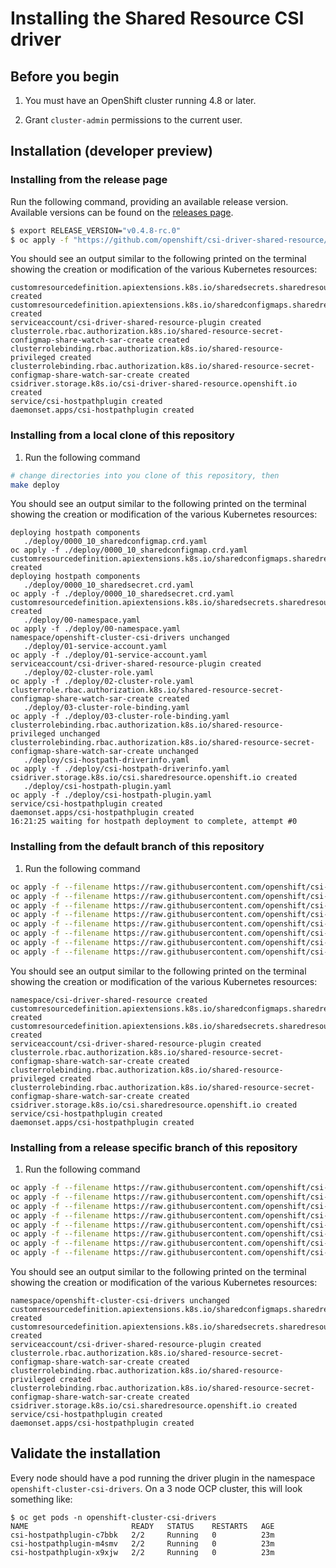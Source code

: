 # Installing the Shared Resource CSI driver

## Before you begin

1. You must have an OpenShift cluster running 4.8 or later.

1. Grant `cluster-admin` permissions to the current user.

## Installation (developer preview)

### Installing from the release page

Run the following command, providing an available release version.
Available versions can be found on the [releases page](https://github.com/openshift/csi-driver-shared-resource/releases).

```bash
$ export RELEASE_VERSION="v0.4.8-rc.0"
$ oc apply -f "https://github.com/openshift/csi-driver-shared-resource/releases/download/${RELEASE_VERSION}/release.yaml"
```

You should see an output similar to the following printed on the terminal showing the creation or modification of the various
Kubernetes resources:

```shell
customresourcedefinition.apiextensions.k8s.io/sharedsecrets.sharedresource.openshift.io created
customresourcedefinition.apiextensions.k8s.io/sharedconfigmaps.sharedresource.openshift.io created
serviceaccount/csi-driver-shared-resource-plugin created
clusterrole.rbac.authorization.k8s.io/shared-resource-secret-configmap-share-watch-sar-create created
clusterrolebinding.rbac.authorization.k8s.io/shared-resource-privileged created
clusterrolebinding.rbac.authorization.k8s.io/shared-resource-secret-configmap-share-watch-sar-create created
csidriver.storage.k8s.io/csi-driver-shared-resource.openshift.io created
service/csi-hostpathplugin created
daemonset.apps/csi-hostpathplugin created
```

### Installing from a local clone of this repository

1. Run the following command

```bash
# change directories into you clone of this repository, then
make deploy
```

You should see an output similar to the following printed on the terminal showing the creation or modification of the various
Kubernetes resources:

```shell
deploying hostpath components
   ./deploy/0000_10_sharedconfigmap.crd.yaml
oc apply -f ./deploy/0000_10_sharedconfigmap.crd.yaml
customresourcedefinition.apiextensions.k8s.io/sharedconfigmaps.sharedresource.openshift.io created
deploying hostpath components
   ./deploy/0000_10_sharedsecret.crd.yaml
oc apply -f ./deploy/0000_10_sharedsecret.crd.yaml
customresourcedefinition.apiextensions.k8s.io/sharedsecrets.sharedresource.openshift.io created
   ./deploy/00-namespace.yaml
oc apply -f ./deploy/00-namespace.yaml
namespace/openshift-cluster-csi-drivers unchanged
   ./deploy/01-service-account.yaml
oc apply -f ./deploy/01-service-account.yaml
serviceaccount/csi-driver-shared-resource-plugin created
   ./deploy/02-cluster-role.yaml
oc apply -f ./deploy/02-cluster-role.yaml
clusterrole.rbac.authorization.k8s.io/shared-resource-secret-configmap-share-watch-sar-create created
   ./deploy/03-cluster-role-binding.yaml
oc apply -f ./deploy/03-cluster-role-binding.yaml
clusterrolebinding.rbac.authorization.k8s.io/shared-resource-privileged unchanged
clusterrolebinding.rbac.authorization.k8s.io/shared-resource-secret-configmap-share-watch-sar-create unchanged
   ./deploy/csi-hostpath-driverinfo.yaml
oc apply -f ./deploy/csi-hostpath-driverinfo.yaml
csidriver.storage.k8s.io/csi.sharedresource.openshift.io created
   ./deploy/csi-hostpath-plugin.yaml
oc apply -f ./deploy/csi-hostpath-plugin.yaml
service/csi-hostpathplugin created
daemonset.apps/csi-hostpathplugin created
16:21:25 waiting for hostpath deployment to complete, attempt #0
```

### Installing from the default branch of this repository

1. Run the following command

```bash
oc apply -f --filename https://raw.githubusercontent.com/openshift/csi-driver-shared-resource/master/deploy/00-namespace.yaml
oc apply -f --filename https://raw.githubusercontent.com/openshift/csi-driver-shared-resource/master/deploy/0000_10_sharedconfigmap.crd.yaml
oc apply -f --filename https://raw.githubusercontent.com/openshift/csi-driver-shared-resource/master/deploy/0000_10_sharedsecret.crd.yaml
oc apply -f --filename https://raw.githubusercontent.com/openshift/csi-driver-shared-resource/master/deploy/01-service-account.yaml 
oc apply -f --filename https://raw.githubusercontent.com/openshift/csi-driver-shared-resource/master/deploy/02-cluster-role.yaml
oc apply -f --filename https://raw.githubusercontent.com/openshift/csi-driver-shared-resource/master/deploy/03-cluster-role-binding.yaml
oc apply -f --filename https://raw.githubusercontent.com/openshift/csi-driver-shared-resource/master/deploy/csi-hostpath-driverinfo.yaml
oc apply -f --filename https://raw.githubusercontent.com/openshift/csi-driver-shared-resource/master/deploy/csi-hostpath-plugin.yaml 
```

You should see an output similar to the following printed on the terminal showing the creation or modification of the various
Kubernetes resources:

```shell
namespace/csi-driver-shared-resource created
customresourcedefinition.apiextensions.k8s.io/sharedconfigmaps.sharedresource.openshift.io created
customresourcedefinition.apiextensions.k8s.io/sharedsecrets.sharedresource.openshift.io created
serviceaccount/csi-driver-shared-resource-plugin created
clusterrole.rbac.authorization.k8s.io/shared-resource-secret-configmap-share-watch-sar-create created
clusterrolebinding.rbac.authorization.k8s.io/shared-resource-privileged created
clusterrolebinding.rbac.authorization.k8s.io/shared-resource-secret-configmap-share-watch-sar-create created
csidriver.storage.k8s.io/csi.sharedresource.openshift.io created
service/csi-hostpathplugin created
daemonset.apps/csi-hostpathplugin created
```


### Installing from a release specific branch of this repository

1. Run the following command

```bash
oc apply -f --filename https://raw.githubusercontent.com/openshift/csi-driver-shared-resource/release-4.10/deploy/00-namespace.yaml
oc apply -f --filename https://raw.githubusercontent.com/openshift/csi-driver-shared-resource/release-4.10/deploy/0000_10_sharedconfigmap.crd.yaml
oc apply -f --filename https://raw.githubusercontent.com/openshift/csi-driver-shared-resource/release-4.10/deploy/0000_10_sharedsecret.crd.yaml
oc apply -f --filename https://raw.githubusercontent.com/openshift/csi-driver-shared-resource/release-4.10/deploy/01-service-account.yaml 
oc apply -f --filename https://raw.githubusercontent.com/openshift/csi-driver-shared-resource/release-4.10/deploy/02-cluster-role.yaml
oc apply -f --filename https://raw.githubusercontent.com/openshift/csi-driver-shared-resource/release-4.10/deploy/03-cluster-role-binding.yaml
oc apply -f --filename https://raw.githubusercontent.com/openshift/csi-driver-shared-resource/release-4.10/deploy/csi-hostpath-driverinfo.yaml
oc apply -f --filename https://raw.githubusercontent.com/openshift/csi-driver-shared-resource/release-4.10/deploy/csi-hostpath-plugin.yaml 
```

You should see an output similar to the following printed on the terminal showing the creation or modification of the various
Kubernetes resources:

```shell
namespace/openshift-cluster-csi-drivers unchanged
customresourcedefinition.apiextensions.k8s.io/sharedconfigmaps.sharedresource.openshift.io created
customresourcedefinition.apiextensions.k8s.io/sharedsecrets.sharedresource.openshift.io created
serviceaccount/csi-driver-shared-resource-plugin created
clusterrole.rbac.authorization.k8s.io/shared-resource-secret-configmap-share-watch-sar-create created
clusterrolebinding.rbac.authorization.k8s.io/shared-resource-privileged created
clusterrolebinding.rbac.authorization.k8s.io/shared-resource-secret-configmap-share-watch-sar-create created
csidriver.storage.k8s.io/csi.sharedresource.openshift.io created
service/csi-hostpathplugin created
daemonset.apps/csi-hostpathplugin created
```


## Validate the installation

Every node should have a pod running the driver plugin in the namespace `openshift-cluster-csi-drivers`.
On a 3 node OCP cluster, this will look something like:

```shell
$ oc get pods -n openshift-cluster-csi-drivers
NAME                       READY   STATUS    RESTARTS   AGE
csi-hostpathplugin-c7bbk   2/2     Running   0          23m
csi-hostpathplugin-m4smv   2/2     Running   0          23m
csi-hostpathplugin-x9xjw   2/2     Running   0          23m
```
